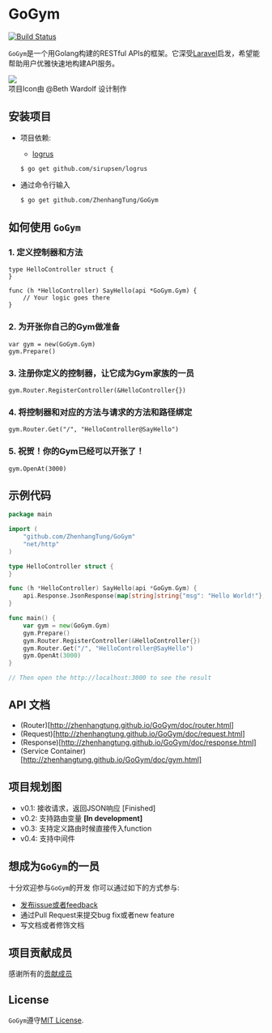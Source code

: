 # GoGym  


[![Build Status](https://travis-ci.org/ZhenhangTung/GoGym.svg?branch=master)](https://travis-ci.org/ZhenhangTung/GoGym)

```GoGym```是一个用Golang构建的RESTful APIs的框架。它深受[Laravel](https://laravel.com/)启发，希望能帮助用户优雅快速地构建API服务。

![](http://tongzhenhang.me/wp-content/uploads/2017/03/GoGym_Logo_256.png)   
项目Icon由 @Beth Wardolf 设计制作

## 安装项目
* 项目依赖:
	* [logrus](https://github.com/sirupsen/logrus)
	```
	$ go get github.com/sirupsen/logrus
	```

* 通过命令行输入


	```bash
	$ go get github.com/ZhenhangTung/GoGym
	```

## 如何使用 ```GoGym```

### 1. 定义控制器和方法

```
type HelloController struct {
}

func (h *HelloController) SayHello(api *GoGym.Gym) {
    // Your logic goes there
}
```

### 2. 为开张你自己的Gym做准备
```
var gym = new(GoGym.Gym)
gym.Prepare()
```

### 3. 注册你定义的控制器，让它成为Gym家族的一员
```
gym.Router.RegisterController(&HelloController{})
```

### 4. 将控制器和对应的方法与请求的方法和路径绑定
```
gym.Router.Get("/", "HelloController@SayHello")
```

### 5. 祝贺！你的Gym已经可以开张了！
```
gym.OpenAt(3000)
```


## 示例代码


```go
package main

import (
	"github.com/ZhenhangTung/GoGym"
	"net/http"
)

type HelloController struct {
}

func (h *HelloController) SayHello(api *GoGym.Gym) {
	api.Response.JsonResponse(map[string]string{"msg": "Hello World!"}, 200, http.Header{})
}

func main() {
	var gym = new(GoGym.Gym)
	gym.Prepare()
	gym.Router.RegisterController(&HelloController{})
	gym.Router.Get("/", "HelloController@SayHello")
	gym.OpenAt(3000)
}

// Then open the http://localhost:3000 to see the result

```

## API 文档
* (Router)[http://zhenhangtung.github.io/GoGym/doc/router.html]
* (Request)[http://zhenhangtung.github.io/GoGym/doc/request.html]
* (Response)[http://zhenhangtung.github.io/GoGym/doc/response.html]
* (Service Container)[http://zhenhangtung.github.io/GoGym/doc/gym.html]


## 项目规划图
* v0.1: 接收请求，返回JSON响应 [Finished]
* v0.2: 支持路由变量 **[In development]**
* v0.3: 支持定义路由时候直接传入function
* v0.4: 支持中间件


## 想成为```GoGym```的一员

十分欢迎参与```GoGym```的开发
你可以通过如下的方式参与:

* [发布issue或者feedback](https://github.com/ZhenhangTung/GoGym/issues)
* 通过Pull Request来提交bug fix或者new feature
* 写文档或者修饰文档


## 项目贡献成员
感谢所有的[贡献成员](https://github.com/ZhenhangTung/GoGym/graphs/contributors)



## License

```GoGym```遵守[MIT License](http://opensource.org/licenses/MIT).

